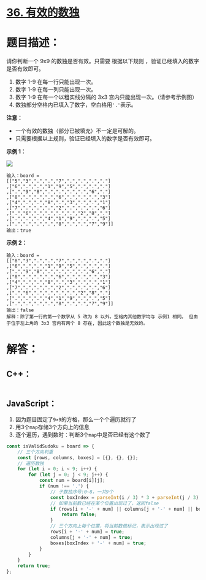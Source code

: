 # [36. 有效的数独](https://leetcode-cn.com/problems/valid-sudoku/)

# 题目描述：

请你判断一个 9x9 的数独是否有效。只需要 根据以下规则 ，验证已经填入的数字是否有效即可。

1. 数字 1-9 在每一行只能出现一次。
2. 数字 1-9 在每一列只能出现一次。
3. 数字 1-9 在每一个以粗实线分隔的 3x3 宫内只能出现一次。（请参考示例图）
4. 数独部分空格内已填入了数字，空白格用`'.'`表示。

**注意：**

- 一个有效的数独（部分已被填充）不一定是可解的。
- 只需要根据以上规则，验证已经填入的数字是否有效即可。

**示例 1：**

![](https://assets.leetcode-cn.com/aliyun-lc-upload/uploads/2021/04/12/250px-sudoku-by-l2g-20050714svg.png)

```
输入：board = 
[["5","3",".",".","7",".",".",".","."]
,["6",".",".","1","9","5",".",".","."]
,[".","9","8",".",".",".",".","6","."]
,["8",".",".",".","6",".",".",".","3"]
,["4",".",".","8",".","3",".",".","1"]
,["7",".",".",".","2",".",".",".","6"]
,[".","6",".",".",".",".","2","8","."]
,[".",".",".","4","1","9",".",".","5"]
,[".",".",".",".","8",".",".","7","9"]]
输出：true
```

**示例 2：**

```
输入：board = 
[["8","3",".",".","7",".",".",".","."]
,["6",".",".","1","9","5",".",".","."]
,[".","9","8",".",".",".",".","6","."]
,["8",".",".",".","6",".",".",".","3"]
,["4",".",".","8",".","3",".",".","1"]
,["7",".",".",".","2",".",".",".","6"]
,[".","6",".",".",".",".","2","8","."]
,[".",".",".","4","1","9",".",".","5"]
,[".",".",".",".","8",".",".","7","9"]]
输出：false
解释：除了第一行的第一个数字从 5 改为 8 以外，空格内其他数字均与 示例1 相同。 但由于位于左上角的 3x3 宫内有两个 8 存在, 因此这个数独是无效的。
```



# 解答：

## C++：

```cpp

```



## JavaScript：

1. 因为题目固定了`9×9`的方格，那么一个个遍历就行了
2. 用3个`map`存储3个方向上的信息
3. 逐个遍历，遇到数时：判断3个`map`中是否已经有这个数了


```javascript
const isValidSudoku = board => {
    // 三个方向判重
    const [rows, columns, boxes] = [{}, {}, {}];
    // 遍历数独
    for (let i = 0; i < 9; i++) {
        for (let j = 0; j < 9; j++) {
            const num = board[i][j];
            if (num !== '.') {
                // 子数独序号:0~8，一共9个
                const boxIndex = parseInt(i / 3) * 3 + parseInt(j / 3);
                // 如果当前数已经在某个位置出现过了，返回false
                if (rows[i + '-' + num] || columns[j + '-' + num] || boxes[boxIndex + '-' + num]) {
                    return false;
                }
                // 三个方向上每个位置，将当前数做标记，表示出现过了
                rows[i + '-' + num] = true;
                columns[j + '-' + num] = true;
                boxes[boxIndex + '-' + num] = true;
            }
        }
    }
    return true;
};
```

